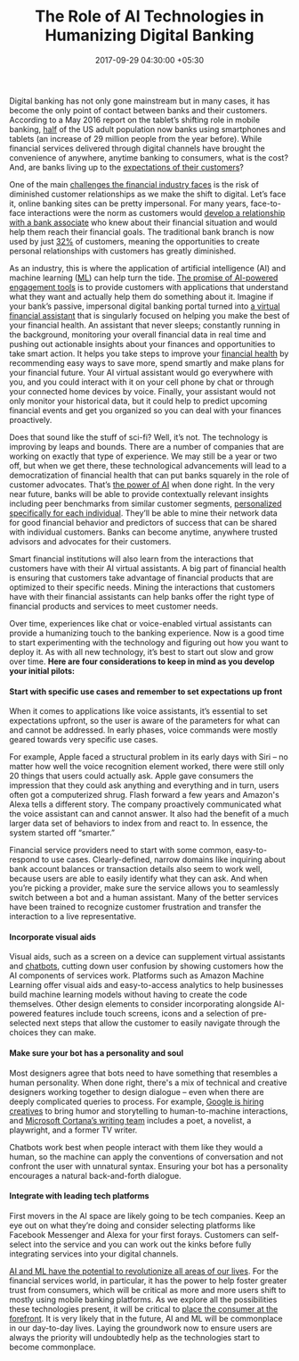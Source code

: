 ﻿---
title: The Role of AI Technologies in Humanizing Digital Banking
date: 2017-09-29 04:30:00 +05:30
tags:
- Asia
- Europe
- insights
- US
Person: Katy Gibson
category:
- Enabling Technologies
- Artificial Intelligence
- Digital
- Fintech
- Insights
Markets:
- Asia
- Europe
- insights
- US
type: post
status: publish
layout: post
---

<p>Digital banking has not only gone mainstream but in many cases, it has become the only point of contact between banks and their customers. According to a May 2016 report on the tablet’s shifting role in mobile banking, <a href="https://www.javelinstrategy.com/coverage-area/tablets%E2%80%99-shifting-role-mobile-banking">half</a> of the US adult population now banks using smartphones and tablets (an increase of 29 million people from the year before). While financial services delivered through digital channels have brought the convenience of anywhere, anytime banking to consumers, what is the cost? And, are banks living up to the <a href="https://letstalkpayments.com/meeting-millenials-payment-expectations/">expectations of their customers</a>?</p>
<p>One of the main <a href="https://letstalkpayments.com/8-risks-in-the-banking-industry-faced-by-every-bank/">challenges the financial industry faces</a> is the risk of diminished customer relationships as we make the shift to digital. Let’s face it, online banking sites can be pretty impersonal. For many years, face-to-face interactions were the norm as customers would <a href="https://letstalkpayments.com/banking-is-partnership-and-perfect-partner-can-only-be-nurtured-not-acquired/">develop a relationship with a bank associate</a> who knew about their financial situation and would help them reach their financial goals. The traditional bank branch is now used by just <a href="http://www.roymorgan.com/findings/6494-internet-banking-growth-and-higher-satisfaction-august-2015-201510112259">32%</a> of customers, meaning the opportunities to create personal relationships with customers has greatly diminished. </p>
<p>As an industry, this is where the application of artificial intelligence (AI) and machine learning (<a href="https://letstalkpayments.com/analytics-ml-and-data-science-help-fintech-offer-better-services/">ML</a>) can help turn the tide. <a href="https://letstalkpayments.com/ai-most-defining-technology-banking-industry/">The promise of AI-powered engagement tools</a> is to provide customers with applications that understand what they want and actually help them do something about it. Imagine if your bank’s passive, impersonal digital banking portal turned into <a href="https://letstalkpayments.com/chatbots-in-pfm-and-banking-from-apps-to-personal-bot-assistants/">a virtual financial assistant</a> that is singularly focused on helping you make the best of your financial health. An assistant that never sleeps; constantly running in the background, monitoring your overall financial data in real time and pushing out actionable insights about your finances and opportunities to take smart action. It helps you take steps to improve your <a href="https://letstalkpayments.com/from-financial-inclusion-to-financial-health-part-2/">financial health</a> by recommending easy ways to save more, spend smartly and make plans for your financial future. Your AI virtual assistant would go everywhere with you, and you could interact with it on your cell phone by chat or through your connected home devices by voice. Finally, your assistant would not only monitor your historical data, but it could help to predict upcoming financial events and get you organized so you can deal with your finances proactively. </p>
<p>Does that sound like the stuff of sci-fi? Well, it’s not. The technology is improving by leaps and bounds. There are a number of companies that are working on exactly that type of experience. We may still be a year or two off, but when we get there, these technological advancements will lead to a democratization of financial health that can put banks squarely in the role of customer advocates. That’s <a href="https://letstalkpayments.com/8-industries-that-ai-will-change-forever/">the power of AI</a> when done right. In the very near future, banks will be able to provide contextually relevant insights including peer benchmarks from similar customer segments, <a href="https://letstalkpayments.com/the-bank-of-the-future-will-not-acquire-customers-it-will-nurture-them/">personalized specifically for each individual</a>. They’ll be able to mine their network data for good financial behavior and predictors of success that can be shared with individual customers. Banks can become anytime, anywhere trusted advisors and advocates for their customers. </p>
<p>Smart financial institutions will also learn from the interactions that customers have with their AI virtual assistants. A big part of financial health is ensuring that customers take advantage of financial products that are optimized to their specific needs. Mining the interactions that customers have with their financial assistants can help banks offer the right type of financial products and services to meet customer needs. </p>
<p>Over time, experiences like chat or voice-enabled virtual assistants can provide a humanizing touch to the banking experience. Now is a good time to start experimenting with the technology and figuring out how you want to deploy it. As with all new technology, it’s best to start out slow and grow over time. <b>Here are four considerations to keep in mind as you develop your initial pilots:</b></p>
<h4><b>Start with specific use cases and remember to set expectations up front</b></h4>
<p>When it comes to applications like voice assistants, it’s essential to set expectations upfront, so the user is aware of the parameters for what can and cannot be addressed. In early phases, voice commands were mostly geared towards very specific use cases. </p>
<p>For example, Apple faced a structural problem in its early days with Siri – no matter how well the voice recognition element worked, there were still only 20 things that users could actually ask. Apple gave consumers the impression that they could ask anything and everything and in turn, users often got a computerized shrug. Flash forward a few years and Amazon's Alexa tells a different story. The company proactively communicated what the voice assistant can and cannot answer. It also had the benefit of a much larger data set of behaviors to index from and react to. In essence, the system started off “smarter.”</p>
<p>Financial service providers need to start with some common, easy-to-respond to use cases. Clearly-defined, narrow domains like inquiring about bank account balances or transaction details also seem to work well, because users are able to easily identify what they can ask. And when you’re picking a provider, make sure the service allows you to seamlessly switch between a bot and a human assistant. Many of the better services have been trained to recognize customer frustration and transfer the interaction to a live representative. </p>
<h4><b>Incorporate visual aids</b></h4>
<p>Visual aids, such as a screen on a device can supplement virtual assistants and <a href="https://letstalkpayments.com/chatbots-will-enable-deeper-engagement-and-build-stronger-customer-loyalty/">chatbots</a>, cutting down user confusion by showing customers how the AI components of services work. Platforms such as Amazon Machine Learning offer visual aids and easy-to-access analytics to help businesses build machine learning models without having to create the code themselves. Other design elements to consider incorporating alongside AI-powered features include touch screens, icons and a selection of pre-selected next steps that allow the customer to easily navigate through the choices they can make. </p>
<h4><b>Make sure your bot has a personality and soul</b></h4>
<p>Most designers agree that bots need to have something that resembles a human personality. When done right, there's a mix of technical and creative designers working together to design dialogue – even when there are deeply complicated queries to process. For example, <a href="https://techcrunch.com/2016/10/10/google-laughsistant/">Google is hiring creatives</a> to bring humor and storytelling to human-to-machine interactions, and <a href="https://www.washingtonpost.com/news/the-switch/wp/2016/04/07/why-poets-are-flocking-to-silicon-valley/?utm_term=.3d5e7312b710">Microsoft Cortana’s writing team</a> includes a poet, a novelist, a playwright, and a former TV writer.</p>
<p>Chatbots work best when people interact with them like they would a human, so the machine can apply the conventions of conversation and not confront the user with unnatural syntax. Ensuring your bot has a personality encourages a natural back-and-forth dialogue.</p>
<h4><b>Integrate with leading tech platforms</b></h4>
<p>First movers in the AI space are likely going to be tech companies. Keep an eye out on what they’re doing and consider selecting platforms like Facebook Messenger and Alexa for your first forays. Customers can self-select into the service and you can work out the kinks before fully integrating services into your digital channels.</p>
<p><a href="https://letstalkpayments.com/how-is-big-data-analytics-being-leveraged-across-fintech/">AI and ML have the potential to revolutionize all areas of our lives</a>. For the financial services world, in particular, it has the power to help foster greater trust from consumers, which will be critical as more and more users shift to mostly using mobile banking platforms. As we explore all the possibilities these technologies present, it will be critical to <a href="https://letstalkpayments.com/the-customer-remains-king/">place the consumer at the forefront</a>. It is very likely that in the future, AI and ML will be commonplace in our day-to-day lives. Laying the groundwork now to ensure users are always the priority will undoubtedly help as the technologies start to become commonplace.</p>
